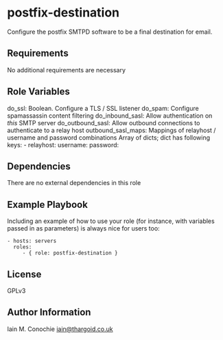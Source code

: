 postfix-destination
=========

Configure the postfix SMTPD software to be a final destination for email.

Requirements
------------

No additional requirements are necessary

Role Variables
--------------

do_ssl: Boolean. Configure a TLS / SSL listener
do_spam: Configure spamassassin content filtering
do_inbound_sasl: Allow authentication on _this_ SMTP server
do_outbound_sasl: Allow outbound connections to authenticate to a relay host
outbound_sasl_maps: Mappings of relayhost / username and password combinations
        Array of dicts; dict has following keys:
        - relayhost:
          username:
          password:

Dependencies
------------

There are no external dependencies in this role

Example Playbook
----------------

Including an example of how to use your role (for instance, with variables passed in as parameters) is always nice for users too:

    - hosts: servers
      roles:
         - { role: postfix-destination }

License
-------

GPLv3

Author Information
------------------

Iain M. Conochie <iain@thargoid.co.uk>

